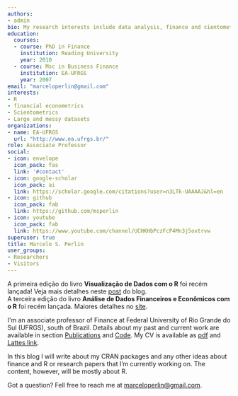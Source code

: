 ```yaml
---
authors:
- admin
bio: My research interests include data analysis, finance and cientometrics.
education:
  courses:
  - course: PhD in Finance
    institution: Reading University
    year: 2010
  - course: Msc in Business Finance
    institution: EA-UFRGS
    year: 2007
email: "marceloperlin@gmail.com"
interests:
- R
- financial econometrics
- Scientometrics
- Large and messy datasets
organizations:
- name: EA-UFRGS
  url: "http://www.ea.ufrgs.br/"
role: Associate Professor
social:
- icon: envelope
  icon_pack: fas
  link: '#contact'
- icon: google-scholar
  icon_pack: ai
  link: https://scholar.google.com/citations?user=n3LTk-UAAAAJ&hl=en
- icon: github
  icon_pack: fab
  link: https://github.com/msperlin
- icon: youtube
  icon_pack: fab
  link: https://www.youtube.com/channel/UCHKHbPczFcP4Mn3j5oxtrvw
superuser: true
title: Marcelo S. Perlin
user_groups:
- Researchers
- Visitors
---
```


<div class="alert alert-danger">
  A primeira edição do livro <strong>Visualização de Dados com o R</strong> foi recém lançada! Veja mais detalhes neste <a href = "https://www.msperlin.com/blog/publication/2022_book-vdr/">post</a> do blog.
</div>

<div class="alert alert-info">
  A terceira edição do livro <strong>Análise de Dados Financeiros e Econômicos com o R</strong> foi recém lançada. Maiores detalhes no <a href = "https://www.msperlin.com/blog/publication/2021_book-adfer-pt/">site</a>.
</div>

I'm an associate professor of Finance at Federal University of Rio Grande do Sul (UFRGS), south of Brazil. Details about my past and current work are available in section [Publications](/blog/publication) and [Code](/blog/code). My CV is available as [pdf](/blog/files/cv.pdf) and [Lattes link](http://lattes.cnpq.br/3262699324398819). 

In this blog I will write about my CRAN packages and any other ideas about finance and R or research papers that I’m currently working on. The content, however, will be mostly about R.

Got a question? Fell free to reach me at [marceloperlin@gmail.com](mailto:marceloperlin@gmail.com).
